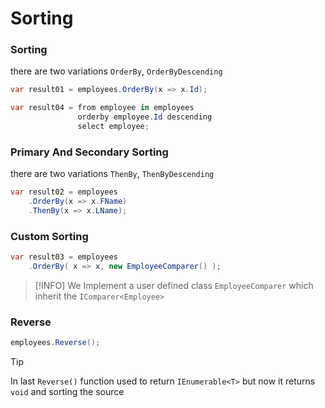 # Sorting
### Sorting
there are two variations `OrderBy`, `OrderByDescending`
```csharp
var result01 = employees.OrderBy(x => x.Id);

var result04 = from employee in employees
               orderby employee.Id descending
               select employee;

```
### Primary And Secondary Sorting
there are two variations `ThenBy`, `ThenByDescending`
```csharp
var result02 = employees
	.OrderBy(x => x.FName)
	.ThenBy(x => x.LName);
```
### Custom Sorting

```csharp
var result03 = employees
	.OrderBy( x => x, new EmployeeComparer() );
```

>[!INFO]
>We Implement a user defined class `EmployeeComparer` which inherit the `IComparer<Employee>`
### Reverse

```csharp
employees.Reverse();
```

>[!TIP]
>In last `Reverse()` function used to return `IEnumerable<T>` but now it returns `void` and sorting the source